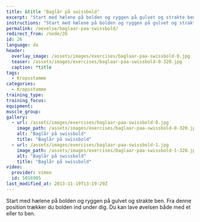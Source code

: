 ```yaml
---
title: &title "Baglår på swissbold"
excerpt: "Start med hælene på bolden og ryggen på gulvet og strakte ben. Fra denne position trækker du bolden ind under dig. Du kan lave øvelsen både med et eller to ben."
instructions: "Start med hælene på bolden og ryggen på gulvet og strakte ben. Fra denne position trækker du bolden ind under dig. Du kan lave øvelsen både med et eller to ben."
permalink: /oevelse/baglaar-paa-swissbold/
redirect_from: /node/26
id: 26
language: da
header:
  overlay_image: /assets/images/exercises/baglaar-paa-swissbold-0.jpg
  teaser: /assets/images/exercises/baglaar-paa-swissbold-0-320.jpg
  caption: *title
tags:
  - Kropsstamme
categories:
  - Kropsstamme
training_type: 
training_focus: 
equipment:
muscle_group:
gallery:
  - url: /assets/images/exercises/baglaar-paa-swissbold-0.jpg
    image_path: /assets/images/exercises/baglaar-paa-swissbold-0-320.jpg
    alt: "Baglår på swissbold"
    title: "Baglår på swissbold"
  - url: /assets/images/exercises/baglaar-paa-swissbold-1.jpg
    image_path: /assets/images/exercises/baglaar-paa-swissbold-1-320.jpg
    alt: "Baglår på swissbold"
    title: "Baglår på swissbold"
video:
  provider: vimeo
  id: 5016905
last_modified_at: 2013-11-19T13:19:29Z
---
```


Start med hælene på bolden og ryggen på gulvet og strakte ben. Fra denne position trækker du bolden ind under dig. Du kan lave øvelsen både med et eller to ben.
